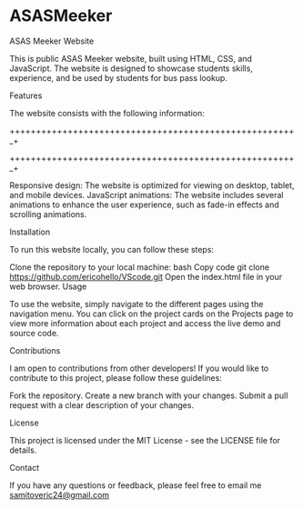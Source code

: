 # ASASMeeker
ASAS Meeker Website

This is public ASAS Meeker website, built using HTML, CSS, and JavaScript. The website is designed to showcase students skills, experience, and be used by students for bus pass lookup.

Features

The website consists with the following information:

++++++++++++++++++++++++++++++++++++++++++++++++++++++_+

++++++++++++++++++++++++++++++++++++++++++++++++++++++_+

Responsive design: The website is optimized for viewing on desktop, tablet, and mobile devices. JavaScript animations: The website includes several animations to enhance the user experience, such as fade-in effects and scrolling animations.

Installation

To run this website locally, you can follow these steps:

Clone the repository to your local machine: bash Copy code git clone https://github.com/ericohello/VScode.git Open the index.html file in your web browser. Usage

To use the website, simply navigate to the different pages using the navigation menu. You can click on the project cards on the Projects page to view more information about each project and access the live demo and source code.

Contributions

I am open to contributions from other developers! If you would like to contribute to this project, please follow these guidelines:

Fork the repository. Create a new branch with your changes. Submit a pull request with a clear description of your changes.

License

This project is licensed under the MIT License - see the LICENSE file for details.

Contact

If you have any questions or feedback, please feel free to email me samitoveric24@gmail.com
